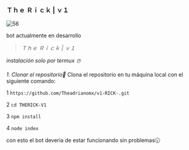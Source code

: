 ### Ｔｈｅ Ｒｉｃｋ | ｖ１







![56](https://github.com/user-attachments/assets/1f8864fd-6706-4bcc-8983-8cf07f551fba)






bot actualmente en desarrollo 




















> *Ｔｈｅ Ｒｉｃｋ | ｖ１*



_instalación solo por termux ☃️_


*1. Clonar el repositorio📌*
Clona el repositorio en tu máquina local con el siguiente comando:


1 ``` https://github.com/Theadrianomx/v1-RICK-.git ```

 2 ``` cd THERICK-V1 ```

3 ``` npm install ```

4 ``` node index ```


con esto el bot deveria de estar funcionando sin problemas🕥
